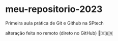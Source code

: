 # meu-repositorio-2023
Primeira aula prática de Git e Github na SPtech

alteração feita no remoto (direto no GitHub) 🎱☠️🇧🇷
